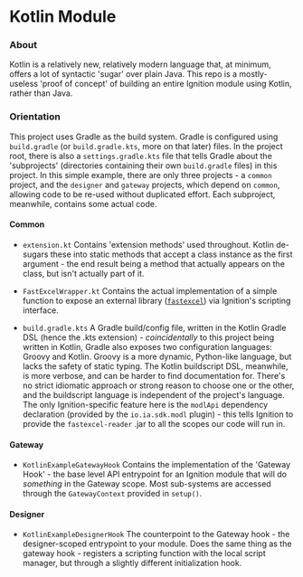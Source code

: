# Kotlin Module

### About

Kotlin is a relatively new, relatively modern language that, at minimum, offers a lot of syntactic 'sugar' over plain Java.
This repo is a mostly-useless 'proof of concept' of building an entire Ignition module using Kotlin, rather than Java.

### Orientation

This project uses Gradle as the build system. Gradle is configured using `build.gradle` (or `build.gradle.kts`, more on that later) files.
In the project root, there is also a `settings.gradle.kts` file that tells Gradle about the 'subprojects' (directories containing their own `build.gradle` files) in this project.
In this simple example, there are only three projects - a `common` project, and the `designer` and `gateway` projects, which depend on `common`, allowing code to be re-used without duplicated effort.
Each subproject, meanwhile, contains some actual code.

#### Common
* `extension.kt`
Contains 'extension methods' used throughout. Kotlin de-sugars these into static methods that accept a class instance as the first argument - the end result being a method that actually appears on the class, but isn't actually part of it.

* `FastExcelWrapper.kt`
Contains the actual implementation of a simple function to expose an external library ([`fastexcel`](https://github.com/dhatim/fastexcel)) via Ignition's scripting interface.

* `build.gradle.kts`
A Gradle build/config file, written in the Kotlin Gradle DSL (hence the .kts extension) - _coincidentally_ to this project being written in Kotlin, Gradle also exposes two configuration languages: Groovy and Kotlin.
Groovy is a more dynamic, Python-like language, but lacks the safety of static typing. 
The Kotlin buildscript DSL, meanwhile, is more verbose, and can be harder to find documentation for.
There's no strict idiomatic approach or strong reason to choose one or the other, and the buildscript language is independent of the project's language.
The only Ignition-specific feature here is the `modlApi` dependency declaration (provided by the `io.ia.sdk.modl` plugin) - this tells Ignition to provide the `fastexcel-reader` .jar to all the scopes our code will run in.

#### Gateway
* `KotlinExampleGatewayHook`
Contains the implementation of the 'Gateway Hook' - the base level API entrypoint for an Ignition module that will do _something_ in the Gateway scope. Most sub-systems are accessed through the `GatewayContext` provided in `setup()`.

#### Designer
* `KotlinExampleDesignerHook`
The counterpoint to the Gateway hook - the designer-scoped entrypoint to your module. Does the same thing as the gateway hook - registers a scripting function with the local script manager, but through a slightly different initialization hook.